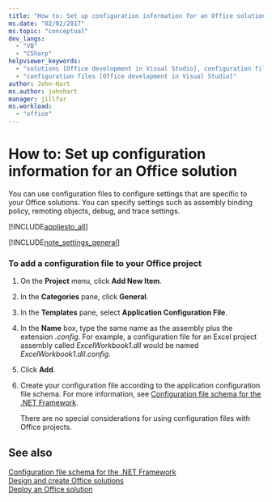 ```yaml
---
title: "How to: Set up configuration information for an Office solution"
ms.date: "02/02/2017"
ms.topic: "conceptual"
dev_langs: 
  - "VB"
  - "CSharp"
helpviewer_keywords: 
  - "solutions [Office development in Visual Studio], configuration files"
  - "configuration files [Office development in Visual Studio]"
author: John-Hart
ms.author: johnhart
manager: jillfar
ms.workload: 
  - "office"
---
```

# How to: Set up configuration information for an Office solution
  You can use configuration files to configure settings that are specific to your Office solutions. You can specify settings such as assembly binding policy, remoting objects, debug, and trace settings.  
  
 [!INCLUDE[appliesto_all](../vsto/includes/appliesto-all-md.md)]  
  
 [!INCLUDE[note_settings_general](../sharepoint/includes/note-settings-general-md.md)]  
  
### To add a configuration file to your Office project  
  
1. On the **Project** menu, click **Add New Item**.  
  
2. In the **Categories** pane, click **General**.  
  
3. In the **Templates** pane, select **Application Configuration File**.  
  
4. In the **Name** box, type the same name as the assembly plus the extension *.config*. For example, a configuration file for an Excel project assembly called *ExcelWorkbook1.dll* would be named *ExcelWorkbook1.dll.config*.  
  
5. Click **Add**.  
  
6. Create your configuration file according to the application configuration file schema. For more information, see [Configuration file schema for the .NET Framework](/dotnet/framework/configure-apps/file-schema/index).  
  
   There are no special considerations for using configuration files with Office projects.  
  
## See also  
 [Configuration file schema for the .NET Framework](/dotnet/framework/configure-apps/file-schema/index)   
 [Design and create Office solutions](../vsto/designing-and-creating-office-solutions.md)   
 [Deploy an Office solution](../vsto/deploying-an-office-solution.md)  
